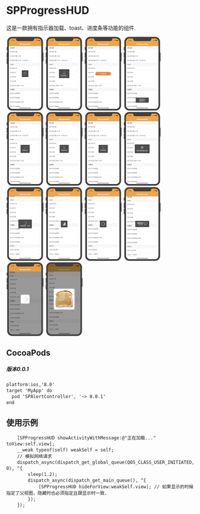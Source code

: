 # SPProgressHUD
这是一款拥有指示器加载、toast、进度条等功能的组件.

[![](https://raw.githubusercontent.com/SPStore/SPProgressHUD/master/Screetshots/1-small.png)](https://raw.githubusercontent.com/SPStore/SPProgressHUD/master/Screetshots/1.png)
[![](https://raw.githubusercontent.com/SPStore/SPProgressHUD/master/Screetshots/2-small.png)](https://raw.githubusercontent.com/SPStore/SPProgressHUD/master/Screetshots/2.png)
[![](https://raw.githubusercontent.com/SPStore/SPProgressHUD/master/Screetshots/3-small.png)](https://raw.githubusercontent.com/SPStore/SPProgressHUD/master/Screetshots/3.png)
[![](https://raw.githubusercontent.com/SPStore/SPProgressHUD/master/Screetshots/4-small.png)](https://raw.githubusercontent.com/SPStore/SPProgressHUD/master/Screetshots/4.png)
[![](https://raw.githubusercontent.com/SPStore/SPProgressHUD/master/Screetshots/5-small.png)](https://raw.githubusercontent.com/SPStore/SPProgressHUD/master/Screetshots/5.png)
[![](https://raw.githubusercontent.com/SPStore/SPProgressHUD/master/Screetshots/6-small.png)](https://raw.githubusercontent.com/SPStore/SPProgressHUD/master/Screetshots/6.png)
[![](https://raw.githubusercontent.com/SPStore/SPProgressHUD/master/Screetshots/7-small.png)](https://raw.githubusercontent.com/SPStore/SPProgressHUD/master/Screetshots/7.png)
[![](https://raw.githubusercontent.com/SPStore/SPProgressHUD/master/Screetshots/8-small.png)](https://raw.githubusercontent.com/SPStore/SPProgressHUD/master/Screetshots/8.png)
[![](https://raw.githubusercontent.com/SPStore/SPProgressHUD/master/Screetshots/9-small.png)](https://raw.githubusercontent.com/SPStore/SPProgressHUD/master/Screetshots/9.png)
[![](https://raw.githubusercontent.com/SPStore/SPProgressHUD/master/Screetshots/10-small.png)](https://raw.githubusercontent.com/SPStore/SPProgressHUD/master/Screetshots/10.png)
[![](https://raw.githubusercontent.com/SPStore/SPProgressHUD/master/Screetshots/11-small.png)](https://raw.githubusercontent.com/SPStore/SPProgressHUD/master/Screetshots/11.png)
[![](https://raw.githubusercontent.com/SPStore/SPProgressHUD/master/Screetshots/12-small.png)](https://raw.githubusercontent.com/SPStore/SPProgressHUD/master/Screetshots/12.png)
[![](https://raw.githubusercontent.com/SPStore/SPProgressHUD/master/Screetshots/13-small.png)](https://raw.githubusercontent.com/SPStore/SPProgressHUD/master/Screetshots/13.png)
[![](https://raw.githubusercontent.com/SPStore/SPProgressHUD/master/Screetshots/14-small.png)](https://raw.githubusercontent.com/SPStore/SPProgressHUD/master/Screetshots/14.png)

## CocoaPods
##### 版本0.0.1
```
platform:ios,'8.0'
target 'MyApp' do
  pod 'SPAlertController', '~> 0.0.1'
end
```
## 使用示例
```
    [SPProgressHUD showActivityWithMessage:@"正在加载..." toView:self.view];
    __weak typeof(self) weakSelf = self;
    // 模拟网络请求
    dispatch_async(dispatch_get_global_queue(QOS_CLASS_USER_INITIATED, 0), ^{
        sleep(1.2);
        dispatch_async(dispatch_get_main_queue(), ^{
            [SPProgressHUD hideForView:weakSelf.view]; // 如果显示的时候指定了父视图，隐藏时也必须指定且跟显示时一致.
        });
    });
```
